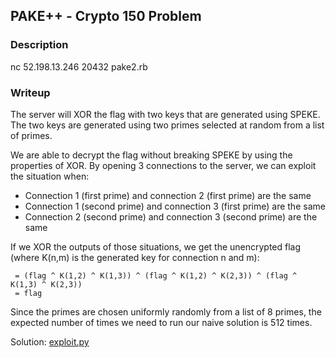 ## PAKE++ - Crypto 150 Problem

### Description

nc 52.198.13.246 20432
pake2.rb

### Writeup

The server will XOR the flag with two keys that are generated using SPEKE. The two keys are generated using two primes selected at random from a list of primes.

We are able to decrypt the flag without breaking SPEKE by using the properties of XOR. By opening 3 connections to the server, we can exploit the situation when:

  - Connection 1 (first prime) and connection 2 (first prime) are the same
  - Connection 1 (second prime) and connection 3 (first prime) are the same
  - Connection 2 (second prime) and connection 3 (second prime) are the same

If we XOR the outputs of those situations, we get the unencrypted flag (where K(n,m) is the generated key for connection n and m):
```
 = (flag ^ K(1,2) ^ K(1,3)) ^ (flag ^ K(1,2) ^ K(2,3)) ^ (flag ^ K(1,3) ^ K(2,3))
 = flag
```

Since the primes are chosen uniformly randomly from a list of 8 primes, the expected number of times we need to run our naive solution is 512 times.

Solution: [exploit.py](exploit.py)
